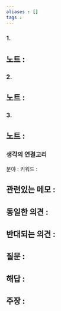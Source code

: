 ```yaml
---
aliases : []
tags : 
---
```


### 1. 
노트 : 
- 

### 2. 
노트 : 
- 

### 3. 
노트 : 
- 

### 생각의 연결고리
분야 :
키워드 : 

관련있는 메모 :
- 

동일한 의견 :
-  

반대되는 의견 :
- 

질문 :
- 

해답 : 
- 

주장 : 
- 